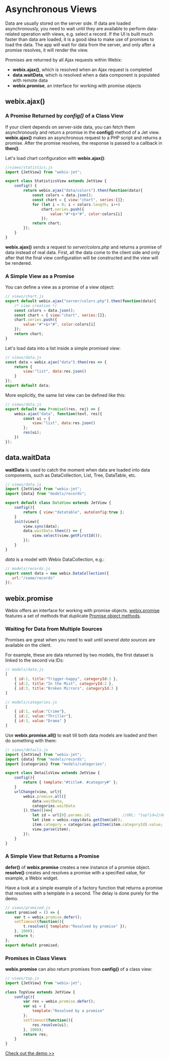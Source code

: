 # Asynchronous Views

Data are usually stored on the server side. If data are loaded asynchronously, you need to wait until they are available to perform data-related operation with views, e.g. select a record. If the UI is built much faster than data are loaded, it is a good idea to make use of promises to load the data. The app will wait for data from the server, and only after a promise resolves, it will render the view.

Promises are returned by all Ajax requests within Webix:

* **webix.ajax\(\)**, which is resolved when an Ajax request is completed
* **data.waitData**, which is resolved when a data component is populated with remote data
* **webix.promise**, an interface for working with promise objects

## webix.ajax\(\)

### A Promise Returned by _config\(\)_ of a Class View

If your client depends on server-side data, you can fetch them asynchronously and return a promise in the **config\(\)** method of a Jet view. **webix.ajax\(\)** makes an asynchronous request to a PHP script and returns a promise. After the promise resolves, the response is passed to a callback in **then\(\)**.

Let's load chart configuration with **webix.ajax\(\)**:

```javascript
//views/statistics.js
import {JetView} from "webix-jet";

export class StatisticsView extends JetView {
    config() { 
        return webix.ajax("data/colors").then(function(data){
            const colors = data.json();
            const chart = { view:"chart", series:[]};
            for (let i = 0; i < colors.length; i++)
                chart.series.push({
                    value:"#"+i+"#", color:colors[i]
                });
            return chart;
        });
    }
}
```

**webix.ajax\(\)** sends a request to _server/colors.php_ and returns a promise of data instead of real data. First, all the data come to the client side and only after that the final view configuration will be constructed and the view will be rendered.

### A Simple View as a Promise

You can define a view as a promise of a view object:

```javascript
// views/chart.js
export default webix.ajax("server/colors.php").then(function(data){
    /* view creation */
    const colors = data.json();
    const chart = { view:"chart", series:[]};
    chart.series.push({
        value:"#"+i+"#", color:colors[i]
    });
    return chart;
}
```

Let's load data into a list inside a simple promised view:

```javascript
// views/data.js
const data = webix.ajax("data").then(res => {
    return {
        view:"list", data:res.json()
    }
});
export default data;
```

More explicitly, the same list view can be defined like this:

```javascript
// views/data.js
export default new Promise((res, rej) => {
    webix.ajax("data", function(text, res){
        const ui = {
            view:"list", data:res.json()
        };
        res(ui);
    })
});
```

## data.waitData

**waitData** is used to catch the moment when data are loaded into data components, such as DataCollection, List, Tree, DataTable, etc.

```javascript
// views/data.js
import {JetView} from "webix-jet";
import {data} from "models/records";

export default class DataView extends JetView {
    config(){
        return { view:"datatable", autoConfig:true };
    }
    init(view){
        view.sync(data);
        data.waitData.then(() => {
            view.select(view.getFirstId());
        });
    }
}
```

_data_ is a model with Webix DataCollection, e.g.:

```javascript
// models/records.js
export const data = new webix.DataCollection({
   url:"/some/records"
});
```

## **webix.promise**

Webix offers an interface for working with promise objects. [webix.promise](https://docs.webix.com/api__refs__promise.html) features a set of methods that duplicate [Promise object methods](https://github.com/zolmeister/promiz).

### Waiting for Data from Multiple Sources

Promises are great when you need to wait until _several data sources_ are available on the client.

For example, these are data returned by two models, the first dataset is linked to the second via IDs:

```javascript
// models/data.js
[
    { id:1, title:"Trigger-happy", categoryId:1 },
    { id:2, title:"In the Mist", categoryId:2 },
    { id:3, title:"Broken Mirrors", categoryId:3 }
]

// models/categories.js
[
    { id:1, value:"Crime"},
    { id:2, value:"Thriller"},
    { id:3, value:"Drama" }
]
```

Use **webix.promise.all\(\)** to wait till both data models are loaded and then do something with them:

```javascript
// views/details.js
import {JetView} from "webix-jet";
import {data} from "models/records";
import {categories} from "models/categories";

export class DetailsView extends JetView {
    config(){
        return { template:"#title#. #category#" };
    }
    urlChange(view, url){
        webix.promise.all([
            data.waitData,
            categories.waitData
        ]).then(()=>{
            let id = url[0].params.id;              //URL: "top?id=2/details"
            let item = webix.copy(data.getItem(id));
            item.category = categories.getItem(item.categoryId).value;
            view.parse(item);
        });
    }
}
```

### A Simple View that Returns a Promise

**defer\(\)** of **webix.promise** creates a new instance of a promise object. **resolve\(\)** creates and resolves a promise with a specified value, for example, a Webix widget.

Have a look at a simple example of a factory function that returns a promise that resolves with a template in a second. The delay is done purely for the demo.

```javascript
// views/promised.js
const promised = () => {
    var t = webix.promise.defer();
    setTimeout(function(){
        t.resolve({ template:"Resolved by promise" });
    }, 1000);
    return t;
};
export default promised;
```

### Promises in Class Views

**webix.promise** can also return promises from **config\(\)** of a class view:

```javascript
// views/top.js
import {JetView} from "webix-jet";

class TopView extends JetView {
    config(){
        var res = webix.promise.defer();
        var ui = {
            template:"Resolved by a promise"
        };
        setTimeout(function(){
            res.resolve(ui);
        }, 1000);
        return res;
    }
}
```

[Check out the demo &gt;&gt;](https://github.com/webix-hub/jet-demos/blob/master/sources/promises.js)

